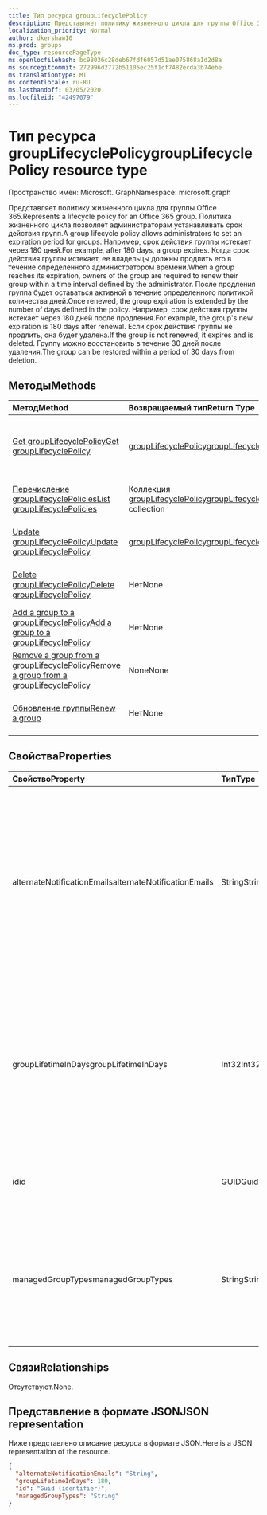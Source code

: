 ```yaml
---
title: Тип ресурса groupLifecyclePolicy
description: Представляет политику жизненного цикла для группы Office 365. Политика жизненного цикла позволяет администраторам устанавливать срок действия групп. Например, срок действия группы истекает через 180 дней. Когда срок действия группы истекает, ее владельцы должны продлить его в течение определенного администратором времени. После продления группа будет оставаться активной в течение определенного политикой количества дней. Например, срок действия группы истекает через 180 дней после продления. Если срок действия группы не продлить, она будет удалена. Группу можно восстановить в течение 30 дней после удаления.
localization_priority: Normal
author: dkershaw10
ms.prod: groups
doc_type: resourcePageType
ms.openlocfilehash: bc98036c28deb67fdf6057d51ae075868a1d2d8a
ms.sourcegitcommit: 272996d2772b51105ec25f1cf7482ecda3b74ebe
ms.translationtype: MT
ms.contentlocale: ru-RU
ms.lasthandoff: 03/05/2020
ms.locfileid: "42497079"
---
```

# <a name="grouplifecyclepolicy-resource-type"></a><span data-ttu-id="79c32-110">Тип ресурса groupLifecyclePolicy</span><span class="sxs-lookup"><span data-stu-id="79c32-110">groupLifecyclePolicy resource type</span></span>

<span data-ttu-id="79c32-111">Пространство имен: Microsoft. Graph</span><span class="sxs-lookup"><span data-stu-id="79c32-111">Namespace: microsoft.graph</span></span>

<span data-ttu-id="79c32-112">Представляет политику жизненного цикла для группы Office 365.</span><span class="sxs-lookup"><span data-stu-id="79c32-112">Represents a lifecycle policy for an Office 365 group.</span></span> <span data-ttu-id="79c32-113">Политика жизненного цикла позволяет администраторам устанавливать срок действия групп.</span><span class="sxs-lookup"><span data-stu-id="79c32-113">A group lifecycle policy allows administrators to set an expiration period for groups.</span></span> <span data-ttu-id="79c32-114">Например, срок действия группы истекает через 180 дней.</span><span class="sxs-lookup"><span data-stu-id="79c32-114">For example, after 180 days, a group expires.</span></span> <span data-ttu-id="79c32-115">Когда срок действия группы истекает, ее владельцы должны продлить его в течение определенного администратором времени.</span><span class="sxs-lookup"><span data-stu-id="79c32-115">When a group reaches its expiration, owners of the group are required to renew their group within a time interval defined by the administrator.</span></span> <span data-ttu-id="79c32-116">После продления группа будет оставаться активной в течение определенного политикой количества дней.</span><span class="sxs-lookup"><span data-stu-id="79c32-116">Once renewed, the group expiration is extended by the number of days defined in the policy.</span></span> <span data-ttu-id="79c32-117">Например, срок действия группы истекает через 180 дней после продления.</span><span class="sxs-lookup"><span data-stu-id="79c32-117">For example, the group's new expiration is 180 days after renewal.</span></span> <span data-ttu-id="79c32-118">Если срок действия группы не продлить, она будет удалена.</span><span class="sxs-lookup"><span data-stu-id="79c32-118">If the group is not renewed, it expires and is deleted.</span></span> <span data-ttu-id="79c32-119">Группу можно восстановить в течение 30 дней после удаления.</span><span class="sxs-lookup"><span data-stu-id="79c32-119">The group can be restored within a period of 30 days from deletion.</span></span>

## <a name="methods"></a><span data-ttu-id="79c32-120">Методы</span><span class="sxs-lookup"><span data-stu-id="79c32-120">Methods</span></span>

| <span data-ttu-id="79c32-121">Метод</span><span class="sxs-lookup"><span data-stu-id="79c32-121">Method</span></span> | <span data-ttu-id="79c32-122">Возвращаемый тип</span><span class="sxs-lookup"><span data-stu-id="79c32-122">Return Type</span></span> | <span data-ttu-id="79c32-123">Описание</span><span class="sxs-lookup"><span data-stu-id="79c32-123">Description</span></span> |
|:---------------|:--------|:----------|
|[<span data-ttu-id="79c32-124">Get groupLifecyclePolicy</span><span class="sxs-lookup"><span data-stu-id="79c32-124">Get groupLifecyclePolicy</span></span>](../api/grouplifecyclepolicy-get.md) | [<span data-ttu-id="79c32-125">groupLifecyclePolicy</span><span class="sxs-lookup"><span data-stu-id="79c32-125">groupLifecyclePolicy</span></span>](grouplifecyclepolicy.md) |<span data-ttu-id="79c32-126">Чтение свойств и связей объекта groupLifecyclePolicy.</span><span class="sxs-lookup"><span data-stu-id="79c32-126">Read properties and relationships of a groupLifecyclePolicy object.</span></span>|
|[<span data-ttu-id="79c32-127">Перечисление groupLifecyclePolicies</span><span class="sxs-lookup"><span data-stu-id="79c32-127">List groupLifecyclePolicies</span></span>](../api/grouplifecyclepolicy-list.md) | <span data-ttu-id="79c32-128">Коллекция [groupLifecyclePolicy](grouplifecyclepolicy.md)</span><span class="sxs-lookup"><span data-stu-id="79c32-128">[groupLifecyclePolicy](grouplifecyclepolicy.md) collection</span></span> | <span data-ttu-id="79c32-129">Перечисление всех объектов groupLifecyclePolicy.</span><span class="sxs-lookup"><span data-stu-id="79c32-129">List all the groupLifecyclePolicies.</span></span> |
|[<span data-ttu-id="79c32-130">Update groupLifecyclePolicy</span><span class="sxs-lookup"><span data-stu-id="79c32-130">Update groupLifecyclePolicy</span></span>](../api/grouplifecyclepolicy-update.md) | [<span data-ttu-id="79c32-131">groupLifecyclePolicy</span><span class="sxs-lookup"><span data-stu-id="79c32-131">groupLifecyclePolicy</span></span>](grouplifecyclepolicy.md) | <span data-ttu-id="79c32-132">Обновление объекта groupLifecyclePolicy.</span><span class="sxs-lookup"><span data-stu-id="79c32-132">Update a groupLifecyclePolicy object.</span></span> |
|[<span data-ttu-id="79c32-133">Delete groupLifecyclePolicy</span><span class="sxs-lookup"><span data-stu-id="79c32-133">Delete groupLifecyclePolicy</span></span>](../api/grouplifecyclepolicy-delete.md) | <span data-ttu-id="79c32-134">Нет</span><span class="sxs-lookup"><span data-stu-id="79c32-134">None</span></span> | <span data-ttu-id="79c32-135">Удаление объекта groupLifecyclePolicy.</span><span class="sxs-lookup"><span data-stu-id="79c32-135">Delete a groupLifecyclePolicy object.</span></span> |
|[<span data-ttu-id="79c32-136">Add a group to a groupLifecyclePolicy</span><span class="sxs-lookup"><span data-stu-id="79c32-136">Add a group to a groupLifecyclePolicy</span></span>](../api/grouplifecyclepolicy-addgroup.md)|<span data-ttu-id="79c32-137">Нет</span><span class="sxs-lookup"><span data-stu-id="79c32-137">None</span></span>| <span data-ttu-id="79c32-138">Добавление группы в политику жизненного цикла.</span><span class="sxs-lookup"><span data-stu-id="79c32-138">Add a group to a lifecycle policy</span></span> |
|[<span data-ttu-id="79c32-139">Remove a group from a groupLifecyclePolicy</span><span class="sxs-lookup"><span data-stu-id="79c32-139">Remove a group from a groupLifecyclePolicy</span></span>](../api/grouplifecyclepolicy-removegroup.md)|<span data-ttu-id="79c32-140">None</span><span class="sxs-lookup"><span data-stu-id="79c32-140">None</span></span>| <span data-ttu-id="79c32-141">Удаление группы из политики жизненного цикла.</span><span class="sxs-lookup"><span data-stu-id="79c32-141">Remove a group to a lifecycle policy.</span></span> |
|[<span data-ttu-id="79c32-142">Обновление группы</span><span class="sxs-lookup"><span data-stu-id="79c32-142">Renew a group</span></span>](../api/grouplifecyclepolicy-renewgroup.md)|<span data-ttu-id="79c32-143">Нет</span><span class="sxs-lookup"><span data-stu-id="79c32-143">None</span></span>| <span data-ttu-id="79c32-144">Обновление даты окончания срока действия группы.</span><span class="sxs-lookup"><span data-stu-id="79c32-144">Renew a group's expiration date.</span></span> |

## <a name="properties"></a><span data-ttu-id="79c32-145">Свойства</span><span class="sxs-lookup"><span data-stu-id="79c32-145">Properties</span></span>

| <span data-ttu-id="79c32-146">Свойство</span><span class="sxs-lookup"><span data-stu-id="79c32-146">Property</span></span> | <span data-ttu-id="79c32-147">Тип</span><span class="sxs-lookup"><span data-stu-id="79c32-147">Type</span></span> | <span data-ttu-id="79c32-148">Описание</span><span class="sxs-lookup"><span data-stu-id="79c32-148">Description</span></span> |
|:---------------|:--------|:----------|
|<span data-ttu-id="79c32-149">alternateNotificationEmails</span><span class="sxs-lookup"><span data-stu-id="79c32-149">alternateNotificationEmails</span></span>|<span data-ttu-id="79c32-150">String</span><span class="sxs-lookup"><span data-stu-id="79c32-150">String</span></span>| <span data-ttu-id="79c32-151">Список адресов электронной почты для отправки уведомлений о группах без владельцев.</span><span class="sxs-lookup"><span data-stu-id="79c32-151">List of email address to send notifications for groups without owners.</span></span> <span data-ttu-id="79c32-152">Можно указать несколько адресов электронной почты, разделив их точкой с запятой.</span><span class="sxs-lookup"><span data-stu-id="79c32-152">Multiple email address can be defined by separating email address with a semicolon.</span></span> |
|<span data-ttu-id="79c32-153">groupLifetimeInDays</span><span class="sxs-lookup"><span data-stu-id="79c32-153">groupLifetimeInDays</span></span>|<span data-ttu-id="79c32-154">Int32</span><span class="sxs-lookup"><span data-stu-id="79c32-154">Int32</span></span>| <span data-ttu-id="79c32-155">Количество дней до истечения срока действия группы.</span><span class="sxs-lookup"><span data-stu-id="79c32-155">Number of days before a group expires and needs to be renewed.</span></span> <span data-ttu-id="79c32-156">После продления группа будет оставаться активной в течение указанного количества дней.</span><span class="sxs-lookup"><span data-stu-id="79c32-156">Once renewed, the group expiration is extended by the number of days defined.</span></span> |
|<span data-ttu-id="79c32-157">id</span><span class="sxs-lookup"><span data-stu-id="79c32-157">id</span></span>|<span data-ttu-id="79c32-158">GUID</span><span class="sxs-lookup"><span data-stu-id="79c32-158">Guid</span></span>| <span data-ttu-id="79c32-159">Уникальный идентификатор политики.</span><span class="sxs-lookup"><span data-stu-id="79c32-159">A unique identifier for a policy.</span></span> <span data-ttu-id="79c32-160">Только для чтения.</span><span class="sxs-lookup"><span data-stu-id="79c32-160">Read-only.</span></span>|
|<span data-ttu-id="79c32-161">managedGroupTypes</span><span class="sxs-lookup"><span data-stu-id="79c32-161">managedGroupTypes</span></span>|<span data-ttu-id="79c32-162">String</span><span class="sxs-lookup"><span data-stu-id="79c32-162">String</span></span>| <span data-ttu-id="79c32-163">Тип группы, к которому применяется политика истечения срока действия.</span><span class="sxs-lookup"><span data-stu-id="79c32-163">The group type for which the expiration policy applies.</span></span> <span data-ttu-id="79c32-164">Возможные значения — **All**, **Selected** и **None**.</span><span class="sxs-lookup"><span data-stu-id="79c32-164">Possible values are **All**, **Selected** or **None**.</span></span> |

## <a name="relationships"></a><span data-ttu-id="79c32-165">Связи</span><span class="sxs-lookup"><span data-stu-id="79c32-165">Relationships</span></span>

<span data-ttu-id="79c32-166">Отсутствуют.</span><span class="sxs-lookup"><span data-stu-id="79c32-166">None.</span></span>

## <a name="json-representation"></a><span data-ttu-id="79c32-167">Представление в формате JSON</span><span class="sxs-lookup"><span data-stu-id="79c32-167">JSON representation</span></span>

<span data-ttu-id="79c32-168">Ниже представлено описание ресурса в формате JSON.</span><span class="sxs-lookup"><span data-stu-id="79c32-168">Here is a JSON representation of the resource.</span></span>

<!-- {
  "blockType": "resource",
  "optionalProperties": [

  ],
  "@odata.type": "microsoft.graph.groupLifecyclePolicy"
}-->

```json
{
  "alternateNotificationEmails": "String",
  "groupLifetimeInDays": 180,
  "id": "Guid (identifier)",
  "managedGroupTypes": "String"
}

```

<!-- uuid: 8fcb5dbc-d5aa-4681-8e31-b001d5168d79
2015-10-25 14:57:30 UTC -->
<!-- {
  "type": "#page.annotation",
  "description": "groupLifecyclePolicy resource",
  "keywords": "",
  "section": "documentation",
  "tocPath": ""
}-->
